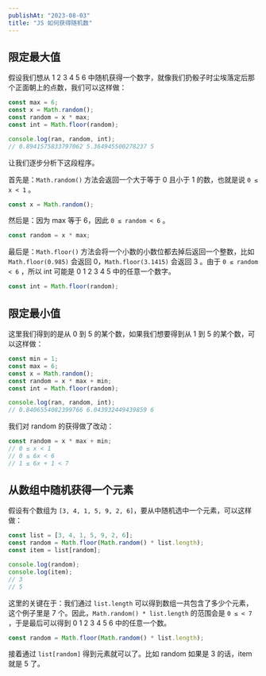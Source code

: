 ```yaml
---
publishAt: "2023-08-03"
title: "JS 如何获得随机数"
---
```


## 限定最大值

假设我们想从 1 2 3 4 5 6 中随机获得一个数字，就像我们扔骰子时尘埃落定后那个正面朝上的点数，我们可以这样做：

```js
const max = 6;
const x = Math.random();
const random = x * max;
const int = Math.floor(random);

console.log(ran, random, int);
// 0.8941575833797062 5.364945500278237 5
```

让我们逐步分析下这段程序。

首先是：`Math.random()` 方法会返回一个大于等于 0 且小于 1 的数，也就是说 `0 ≤ x < 1` 。

```js
const x = Math.random();
```

然后是：因为 max 等于 6，因此 `0 ≤ random < 6` 。

```js
const random = x * max;
```

最后是：`Math.floor()` 方法会将一个小数的小数位都去掉后返回一个整数，比如 `Math.floor(0.985)` 会返回 0，`Math.floor(3.1415)` 会返回 3 。由于 `0 ≤ random < 6` ，所以 int 可能是 0 1 2 3 4 5 中的任意一个数字。

```js
const int = Math.floor(random);
```

## 限定最小值

这里我们得到的是从 0 到 5 的某个数，如果我们想要得到从 1 到 5 的某个数，可以这样做：

```js
const min = 1;
const max = 6;
const x = Math.random();
const random = x * max + min;
const int = Math.floor(random);

console.log(ran, random, int);
// 0.8406554082399766 6.043932449439859 6
```

我们对 random 的获得做了改动：

```js
const random = x * max + min;
// 0 ≤ x < 1
// 0 ≤ 6x < 6
// 1 ≤ 6x + 1 < 7
```

## 从数组中随机获得一个元素

假设有个数组为 `[3, 4, 1, 5, 9, 2, 6]`，要从中随机选中一个元素，可以这样做：

```js
const list = [3, 4, 1, 5, 9, 2, 6];
const random = Math.floor(Math.random() * list.length);
const item = list[random];

console.log(random);
console.log(item);
// 3
// 5
```

这里的关键在于：我们通过 `list.length` 可以得到数组一共包含了多少个元素，这个例子里是 7 个。因此，`Math.random() * list.length` 的范围会是 `0 ≤ < 7` ，于是最后可以得到 0 1 2 3 4 5 6 中的任意一个数。

```js
const random = Math.floor(Math.random() * list.length);
```

接着通过 `list[random]` 得到元素就可以了。比如 random 如果是 3 的话，item 就是 5 了。

